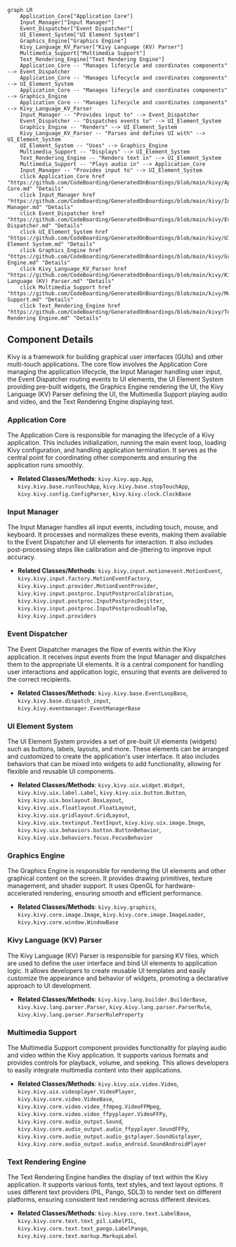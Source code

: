 ```mermaid
graph LR
    Application_Core["Application Core"]
    Input_Manager["Input Manager"]
    Event_Dispatcher["Event Dispatcher"]
    UI_Element_System["UI Element System"]
    Graphics_Engine["Graphics Engine"]
    Kivy_Language_KV_Parser["Kivy Language (KV) Parser"]
    Multimedia_Support["Multimedia Support"]
    Text_Rendering_Engine["Text Rendering Engine"]
    Application_Core -- "Manages lifecycle and coordinates components" --> Event_Dispatcher
    Application_Core -- "Manages lifecycle and coordinates components" --> UI_Element_System
    Application_Core -- "Manages lifecycle and coordinates components" --> Graphics_Engine
    Application_Core -- "Manages lifecycle and coordinates components" --> Kivy_Language_KV_Parser
    Input_Manager -- "Provides input to" --> Event_Dispatcher
    Event_Dispatcher -- "Dispatches events to" --> UI_Element_System
    Graphics_Engine -- "Renders" --> UI_Element_System
    Kivy_Language_KV_Parser -- "Parses and defines UI with" --> UI_Element_System
    UI_Element_System -- "Uses" --> Graphics_Engine
    Multimedia_Support -- "Displays" --> UI_Element_System
    Text_Rendering_Engine -- "Renders text in" --> UI_Element_System
    Multimedia_Support -- "Plays audio in" --> Application_Core
    Input_Manager -- "Provides input to" --> UI_Element_System
    click Application_Core href "https://github.com/CodeBoarding/GeneratedOnBoardings/blob/main/kivy/Application Core.md" "Details"
    click Input_Manager href "https://github.com/CodeBoarding/GeneratedOnBoardings/blob/main/kivy/Input Manager.md" "Details"
    click Event_Dispatcher href "https://github.com/CodeBoarding/GeneratedOnBoardings/blob/main/kivy/Event Dispatcher.md" "Details"
    click UI_Element_System href "https://github.com/CodeBoarding/GeneratedOnBoardings/blob/main/kivy/UI Element System.md" "Details"
    click Graphics_Engine href "https://github.com/CodeBoarding/GeneratedOnBoardings/blob/main/kivy/Graphics Engine.md" "Details"
    click Kivy_Language_KV_Parser href "https://github.com/CodeBoarding/GeneratedOnBoardings/blob/main/kivy/Kivy Language (KV) Parser.md" "Details"
    click Multimedia_Support href "https://github.com/CodeBoarding/GeneratedOnBoardings/blob/main/kivy/Multimedia Support.md" "Details"
    click Text_Rendering_Engine href "https://github.com/CodeBoarding/GeneratedOnBoardings/blob/main/kivy/Text Rendering Engine.md" "Details"
```

## Component Details

Kivy is a framework for building graphical user interfaces (GUIs) and other multi-touch applications. The core flow involves the Application Core managing the application lifecycle, the Input Manager handling user input, the Event Dispatcher routing events to UI elements, the UI Element System providing pre-built widgets, the Graphics Engine rendering the UI, the Kivy Language (KV) Parser defining the UI, the Multimedia Support playing audio and video, and the Text Rendering Engine displaying text.

### Application Core
The Application Core is responsible for managing the lifecycle of a Kivy application. This includes initialization, running the main event loop, loading Kivy configuration, and handling application termination. It serves as the central point for coordinating other components and ensuring the application runs smoothly.
- **Related Classes/Methods**: `kivy.kivy.app.App`, `kivy.kivy.base.runTouchApp`, `kivy.kivy.base.stopTouchApp`, `kivy.kivy.config.ConfigParser`, `kivy.kivy.clock.ClockBase`

### Input Manager
The Input Manager handles all input events, including touch, mouse, and keyboard. It processes and normalizes these events, making them available to the Event Dispatcher and UI elements for interaction. It also includes post-processing steps like calibration and de-jittering to improve input accuracy.
- **Related Classes/Methods**: `kivy.kivy.input.motionevent.MotionEvent`, `kivy.kivy.input.factory.MotionEventFactory`, `kivy.kivy.input.provider.MotionEventProvider`, `kivy.kivy.input.postproc.InputPostprocCalibration`, `kivy.kivy.input.postproc.InputPostprocDejitter`, `kivy.kivy.input.postproc.InputPostprocDoubleTap`, `kivy.kivy.input.providers`

### Event Dispatcher
The Event Dispatcher manages the flow of events within the Kivy application. It receives input events from the Input Manager and dispatches them to the appropriate UI elements. It is a central component for handling user interactions and application logic, ensuring that events are delivered to the correct recipients.
- **Related Classes/Methods**: `kivy.kivy.base.EventLoopBase`, `kivy.kivy.base.dispatch_input`, `kivy.kivy.eventmanager.EventManagerBase`

### UI Element System
The UI Element System provides a set of pre-built UI elements (widgets) such as buttons, labels, layouts, and more. These elements can be arranged and customized to create the application's user interface. It also includes behaviors that can be mixed into widgets to add functionality, allowing for flexible and reusable UI components.
- **Related Classes/Methods**: `kivy.kivy.uix.widget.Widget`, `kivy.kivy.uix.label.Label`, `kivy.kivy.uix.button.Button`, `kivy.kivy.uix.boxlayout.BoxLayout`, `kivy.kivy.uix.floatlayout.FloatLayout`, `kivy.kivy.uix.gridlayout.GridLayout`, `kivy.kivy.uix.textinput.TextInput`, `kivy.kivy.uix.image.Image`, `kivy.kivy.uix.behaviors.button.ButtonBehavior`, `kivy.kivy.uix.behaviors.focus.FocusBehavior`

### Graphics Engine
The Graphics Engine is responsible for rendering the UI elements and other graphical content on the screen. It provides drawing primitives, texture management, and shader support. It uses OpenGL for hardware-accelerated rendering, ensuring smooth and efficient performance.
- **Related Classes/Methods**: `kivy.kivy.graphics`, `kivy.kivy.core.image.Image`, `kivy.kivy.core.image.ImageLoader`, `kivy.kivy.core.window.WindowBase`

### Kivy Language (KV) Parser
The Kivy Language (KV) Parser is responsible for parsing KV files, which are used to define the user interface and bind UI elements to application logic. It allows developers to create reusable UI templates and easily customize the appearance and behavior of widgets, promoting a declarative approach to UI development.
- **Related Classes/Methods**: `kivy.kivy.lang.builder.BuilderBase`, `kivy.kivy.lang.parser.Parser`, `kivy.kivy.lang.parser.ParserRule`, `kivy.kivy.lang.parser.ParserRuleProperty`

### Multimedia Support
The Multimedia Support component provides functionality for playing audio and video within the Kivy application. It supports various formats and provides controls for playback, volume, and seeking. This allows developers to easily integrate multimedia content into their applications.
- **Related Classes/Methods**: `kivy.kivy.uix.video.Video`, `kivy.kivy.uix.videoplayer.VideoPlayer`, `kivy.kivy.core.video.VideoBase`, `kivy.kivy.core.video.video_ffmpeg.VideoFFMpeg`, `kivy.kivy.core.video.video_ffpyplayer.VideoFFPy`, `kivy.kivy.core.audio_output.Sound`, `kivy.kivy.core.audio_output.audio_ffpyplayer.SoundFFPy`, `kivy.kivy.core.audio_output.audio_gstplayer.SoundGstplayer`, `kivy.kivy.core.audio_output.audio_android.SoundAndroidPlayer`

### Text Rendering Engine
The Text Rendering Engine handles the display of text within the Kivy application. It supports various fonts, text styles, and text layout options. It uses different text providers (PIL, Pango, SDL3) to render text on different platforms, ensuring consistent text rendering across different devices.
- **Related Classes/Methods**: `kivy.kivy.core.text.LabelBase`, `kivy.kivy.core.text.text_pil.LabelPIL`, `kivy.kivy.core.text.text_pango.LabelPango`, `kivy.kivy.core.text.markup.MarkupLabel`